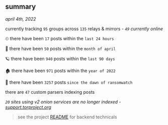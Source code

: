 
## summary
_april 4th, 2022_

currently tracking `95` groups across `135` relays & mirrors - _`49` currently online_

⏲ there have been `17` posts within the `last 24 hours`

🦈 there have been `50` posts within the `month of april`

🪐 there have been `940` posts within the `last 90 days`

🏚 there have been `971` posts within the `year of 2022`

🦕 there have been `3257` posts `since the dawn of ransomwatch`

there are `47` custom parsers indexing posts

_`20` sites using v2 onion services are no longer indexed - [support.torproject.org](https://support.torproject.org/onionservices/v2-deprecation/)_

> see the project [README](https://github.com/thetanz/ransomwatch#ransomwatch--) for backend technicals
